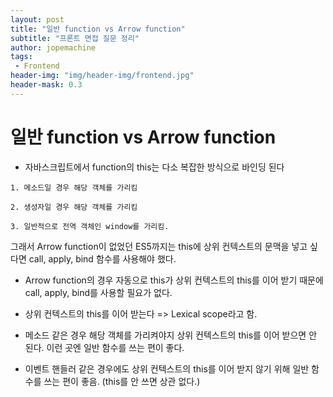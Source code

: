 ```yaml
---
layout: post
title: "일반 function vs Arrow function"
subtitle: "프론트 면접 질문 정리"
author: jopemachine
tags: 
 - Frontend
header-img: "img/header-img/frontend.jpg"
header-mask: 0.3
---
```


# 일반 function vs Arrow function

- 자바스크립트에서 function의 this는 다소 복잡한 방식으로 바인딩 된다

```
1. 메소드일 경우 해당 객체를 가리킴

2. 생성자일 경우 해당 객체를 가리킴

3. 일반적으로 전역 객체인 window를 가리킴.
```

그래서 Arrow function이 없었던 ES5까지는 this에 상위 컨텍스트의 문맥을 넣고 싶다면 call, apply, bind 함수를 사용해야 했다.

- Arrow function의 경우 자동으로 this가 상위 컨텍스트의 this를 이어 받기 때문에 call, apply, bind를 사용할 필요가 없다.

- 상위 컨텍스트의 this를 이어 받는다 => Lexical scope라고 함.

- 메소드 같은 경우 해당 객체를 가리켜야지 상위 컨텍스트의 this를 이어 받으면 안 된다. 이런 곳엔 일반 함수를 쓰는 편이 좋다.

- 이벤트 핸들러 같은 경우에도 상위 컨텍스트의 this를 이어 받지 않기 위해 일반 함수를 쓰는 편이 좋음. (this를 안 쓰면 상관 없다.)